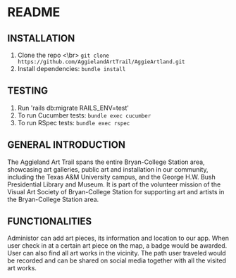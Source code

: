 # README

## INSTALLATION 
1. Clone the repo <\br> ```git clone https://github.com/AggielandArtTrail/AggieArtland.git```
2. Install dependencies: `bundle install`

## TESTING
1. Run 'rails db:migrate RAILS_ENV=test'
2. To run Cucumber tests: `bundle exec cucumber`
3. To run RSpec tests: `bundle exec rspec`

## GENERAL INTRODUCTION

The Aggieland Art Trail spans the entire Bryan-College Station area, showcasing art galleries, public art and installation in our community, including the Texas A&M University campus, and the George H.W. Bush Presidential Library and Museum. It is part of the volunteer mission of the Visual Art Society of Bryan-College Station for supporting art and artists in the Bryan-College Station area. 

## FUNCTIONALITIES

Administor can add art pieces, its information and location to our app. When user check in at a certain art piece on the map, a badge would be awarded. User can also find all art works in the vicinity. The path user traveled would be recorded and can be shared on social media together with all the visited art works.
